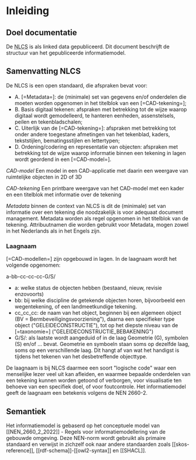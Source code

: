 # Inleiding

## Doel documentatie
De <abbr title="Nederlandse CAD-standaard">NLCS</abbr> is als linked data gepubliceerd. Dit document beschrijft de structuur van het gepubliceerde informatiemodel.



## Samenvatting NLCS

De NLCS is een open standaard, die afspraken bevat voor:
* A. [=Metadata=]: de (minimale) set van gegevens en/of onderdelen die moeten worden opgenomen in het titelblok van een [=CAD-tekening=];
* B. Basis digitaal tekenen: afspraken met betrekking tot de wijze waarop digitaal wordt gemodelleerd, te hanteren eenheden, assenstelsels, peilen en tekenbladschalen;
* C. Uiterlijk van de [=CAD-tekening=]: afspraken met betrekking tot onder andere toegestane afmetingen van het tekenblad, kaders, tekststijlen, bematingsstijlen en lettertypen;
* D. Ordening/codering en representatie van objecten: afspraken met betrekking tot de wijze waarop informatie binnen een tekening in lagen wordt geordend in een [=CAD-model=].

<p><dfn data-lt="CAD-model|CAD-modellen">CAD-model</dfn> Een model in een CAD-applicatie met daarin een weergave van ruimtelijke objecten in 2D of 3D </p>

<p><dfn data-lt="CAD-tekening|CAD-tekeningen">CAD-tekening</dfn> Een printbare weergave van het CAD-model met een kader en een titelblok met informatie over de tekening</p>

<p><dfn>Metadata</dfn> binnen de context van NLCS is dit de (minimale) set van informatie over een tekening die noodzakelijk is voor adequaat document management.
Metadata worden als regel opgenomen in het titelblok van de tekening. Attribuutnamen die worden gebruikt voor Metadata, mogen zowel in het Nederlands als in het Engels zijn.</p>

### Laagnaam
[=CAD-modellen=] zijn opgebouwd in lagen. In de laagnaam wordt het volgende opgenomen:

a-bb-cc-cc-cc-G/S/

* a: welke status de objecten hebben (bestaand, nieuw, revisie enzovoorts) 
* bb: bij welke discipline de getekende objecten horen, bijvoorbeeld een wegentekening, of een landmeetkundige tekening. 
* cc_cc_cc: de naam van het object, beginnen bij een algemeen object (BV = Bermbeveiligingsvoorziening"), daarna een specifieker type object ("GELEIDECONSTRUCTIE"), tot op het diepste niveau van de [=taxonomie=] ("GELEIDECONSTRUCTIE_BEBAKENING")
* G/S/: als laatste wordt aangeduid of in de laag Geometrie (G), symbolen (S) en/of ... bevat. Geometrie en symboeln staan soms op dezelfde laag, soms op een verschillende laag. Dit hangt af van wat het handigst is tijdens het tekenen van het desbetreffende objecttype.

De laagnaam is bij NLCS daarmee een soort "logische code" waar een menselijke lezer veel uit kan afleiden, en waarmee bepaalde onderdelen van een tekening kunnen worden getoond of verborgen, voor visualisatie ten behoeve van een specifiek doel, of voor foutcontrole. Het informatiemodel geeft de laagnaam een betekenis volgens de NEN 2660-2.

## Semantiek
Het informatiemodel is gebaserd op het conceptuele model van [[NEN_2660_2_2022]] - Regels voor informatiemodellering van de gebouwde omgeving. Deze NEN-norm wordt gebruikt als primaire standaard en verwijst in zichzelf ook naar andere standaarden zoals [[skos-reference]], [[rdf-schema]]-[[owl2-syntax]] en [[SHACL]]. 



